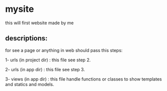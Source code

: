 # mysite
 this will first website made by me

## descriptions:
for see a page or anything in web should pass this steps:

1- urls (in project dir) : this file see step 2.

2- urls (in app dir) : this file see step 3.

3- views (in app dir) : this file handle functions or classes to show templates and statics and models.
